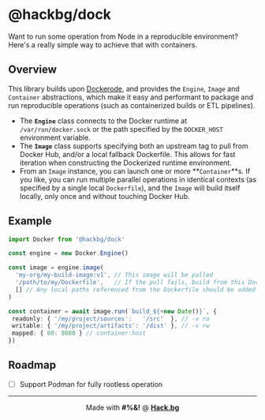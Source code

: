 # @hackbg/dock

Want to run some operation from Node in a reproducible environment?
Here's a really simple way to achieve that with containers.

## Overview

This library builds upon [Dockerode](https://www.npmjs.com/package/dockerode),
and provides the `Engine`, `Image` and `Container` abstractions, which
make it easy and performant to package and run reproducible operations
(such as containerized builds or ETL pipelines).

* The **`Engine`** class connects to the Docker runtime at `/var/run/docker.sock`
  or the path specified by the `DOCKER_HOST` environment variable.
* The **`Image`** class supports specifying both an upstream tag to pull from Docker Hub,
  and/or a local fallback Dockerfile. This allows for fast iteration when constructing
  the Dockerized runtime environment.
* From an `Image` instance, you can launch one or more **`Container`**s.
  If you like, you can run multiple parallel operations in identical contexts
  (as specified by a single local `Dockerfile`), and the `Image` will
  build itself locally, only once and without touching Docker Hub.

## Example

```typescript
import Docker from '@hackbg/dock'

const engine = new Docker.Engine()

const image = engine.image(
  'my-org/my-build-image:v1', // This image will be pulled
  '/path/to/my/Dockerfile',   // If the pull fails, build from this Dockerfile
  [] // Any local paths referenced from the Dockerfile should be added here
)

const container = await image.run(`build_${+new Date()}`, {
 readonly: { '/my/project/sources':   '/src'  }, // -v ro
 writable: { '/my/project/artifacts': '/dist' }, // -v rw
 mapped: { 80: 8080 } // container:host
})
```

## Roadmap

* [ ] Support Podman for fully rootless operation

---

<div align="center">

Made with **#%&!** @ [**Hack.bg**](https://foss.hack.bg)

</div>

